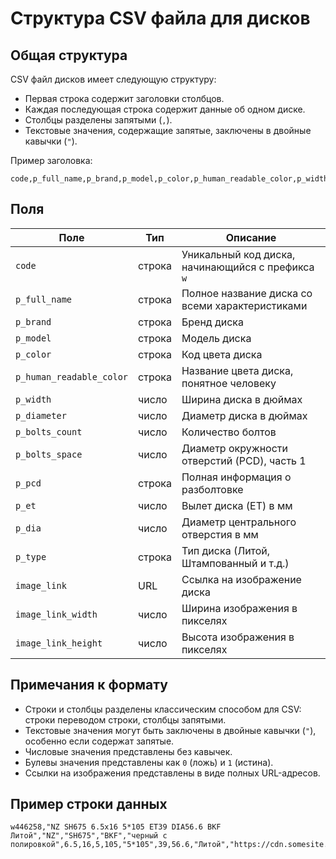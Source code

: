 # Структура CSV файла для дисков

## Общая структура

CSV файл дисков имеет следующую структуру:

- Первая строка содержит заголовки столбцов.
- Каждая последующая строка содержит данные об одном диске.
- Столбцы разделены запятыми (`,`).
- Текстовые значения, содержащие запятые, заключены в двойные кавычки (`"`).

Пример заголовка:
```
code,p_full_name,p_brand,p_model,p_color,p_human_readable_color,p_width,p_diameter,p_bolts_count,p_bolts_space,p_pcd,p_et,p_dia,p_type,image_link,image_link_width,image_link_height
```

## Поля

| Поле | Тип | Описание |
|------|-----|----------|
| `code` | строка | Уникальный код диска, начинающийся с префикса `w` |
| `p_full_name` | строка | Полное название диска со всеми характеристиками |
| `p_brand` | строка | Бренд диска |
| `p_model` | строка | Модель диска |
| `p_color` | строка | Код цвета диска |
| `p_human_readable_color` | строка | Название цвета диска, понятное человеку |
| `p_width` | число | Ширина диска в дюймах |
| `p_diameter` | число | Диаметр диска в дюймах |
| `p_bolts_count` | число | Количество болтов |
| `p_bolts_space` | число | Диаметр окружности отверстий (PCD), часть 1 |
| `p_pcd` | строка | Полная информация о разболтовке |
| `p_et` | число | Вылет диска (ET) в мм |
| `p_dia` | число | Диаметр центрального отверстия в мм |
| `p_type` | строка | Тип диска (Литой, Штампованный и т.д.) |
| `image_link` | URL | Ссылка на изображение диска |
| `image_link_width` | число | Ширина изображения в пикселях |
| `image_link_height` | число | Высота изображения в пикселях |

## Примечания к формату

- Строки и столбцы разделены классическим способом для CSV: строки переводом строки, столбцы запятыми.
- Текстовые значения могут быть заключены в двойные кавычки (`"`), особенно если содержат запятые.
- Числовые значения представлены без кавычек.
- Булевы значения представлены как `0` (ложь) и `1` (истина).
- Ссылки на изображения представлены в виде полных URL-адресов.

## Пример строки данных

```
w446258,"NZ SH675 6.5x16 5*105 ET39 DIA56.6 BKF Литой","NZ","SH675","BKF","черный с полировкой",6.5,16,5,105,"5*105",39,56.6,"Литой","https://cdn.somesite.com/wheels/w446258.jpg",800,600
``` 